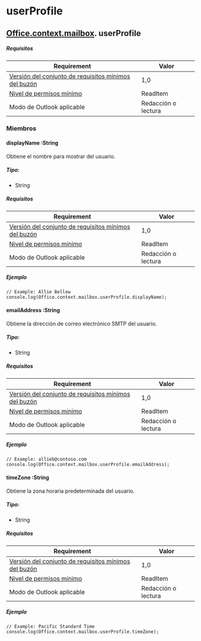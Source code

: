 

# userProfile

## [Office](Office.md)[.context](Office.context.md)[.mailbox](Office.context.mailbox.md). userProfile

##### Requisitos

|Requirement| Valor|
|---|---|
|[Versión del conjunto de requisitos mínimos del buzón](./tutorial-api-requirement-sets.md)| 1,0|
|[Nivel de permisos mínimo](../../docs/outlook/understanding-outlook-add-in-permissions.md)| ReadItem|
|Modo de Outlook aplicable| Redacción o lectura|

### Miembros

####  displayName :String

Obtiene el nombre para mostrar del usuario.

##### Tipo:

*   String

##### Requisitos

|Requirement| Valor|
|---|---|
|[Versión del conjunto de requisitos mínimos del buzón](./tutorial-api-requirement-sets.md)| 1,0|
|[Nivel de permisos mínimo](../../docs/outlook/understanding-outlook-add-in-permissions.md)| ReadItem|
|Modo de Outlook aplicable| Redacción o lectura|

##### Ejemplo

```
// Example: Allie Bellew
console.log(Office.context.mailbox.userProfile.displayName);
```

####  emailAddress :String

Obtiene la dirección de correo electrónico SMTP del usuario.

##### Tipo:

*   String

##### Requisitos

|Requirement| Valor|
|---|---|
|[Versión del conjunto de requisitos mínimos del buzón](./tutorial-api-requirement-sets.md)| 1,0|
|[Nivel de permisos mínimo](../../docs/outlook/understanding-outlook-add-in-permissions.md)| ReadItem|
|Modo de Outlook aplicable| Redacción o lectura|

##### Ejemplo

```
// Example: allieb@contoso.com
console.log(Office.context.mailbox.userProfile.emailAddress);
```

####  timeZone :String

Obtiene la zona horaria predeterminada del usuario.

##### Tipo:

*   String

##### Requisitos

|Requirement| Valor|
|---|---|
|[Versión del conjunto de requisitos mínimos del buzón](./tutorial-api-requirement-sets.md)| 1,0|
|[Nivel de permisos mínimo](../../docs/outlook/understanding-outlook-add-in-permissions.md)| ReadItem|
|Modo de Outlook aplicable| Redacción o lectura|

##### Ejemplo

```
// Example: Pacific Standard Time
console.log(Office.context.mailbox.userProfile.timeZone);
```